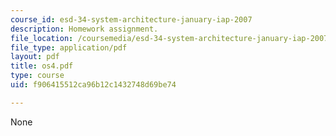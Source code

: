 ```yaml
---
course_id: esd-34-system-architecture-january-iap-2007
description: Homework assignment.
file_location: /coursemedia/esd-34-system-architecture-january-iap-2007/f906415512ca96b12c1432748d69be74_os4.pdf
file_type: application/pdf
layout: pdf
title: os4.pdf
type: course
uid: f906415512ca96b12c1432748d69be74

---
```

None